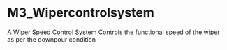 # M3_Wipercontrolsystem

A Wiper Speed Control System Controls the functional speed of the wiper as per the downpour condition
